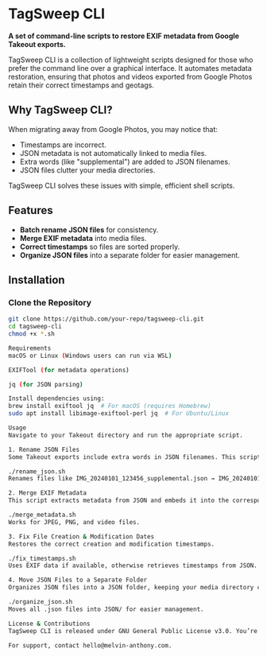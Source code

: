 # TagSweep CLI

**A set of command-line scripts to restore EXIF metadata from Google Takeout exports.**  

TagSweep CLI is a collection of lightweight scripts designed for those who prefer the command line over a graphical interface. It automates metadata restoration, ensuring that photos and videos exported from Google Photos retain their correct timestamps and geotags.

## **Why TagSweep CLI?**
When migrating away from Google Photos, you may notice that:
- Timestamps are incorrect.
- JSON metadata is not automatically linked to media files.
- Extra words (like "supplemental") are added to JSON filenames.
- JSON files clutter your media directories.

TagSweep CLI solves these issues with simple, efficient shell scripts.

## **Features**
- **Batch rename JSON files** for consistency.
- **Merge EXIF metadata** into media files.
- **Correct timestamps** so files are sorted properly.
- **Organize JSON files** into a separate folder for easier management.

## **Installation**
### **Clone the Repository**
```bash
git clone https://github.com/your-repo/tagsweep-cli.git
cd tagsweep-cli
chmod +x *.sh

Requirements
macOS or Linux (Windows users can run via WSL)

EXIFTool (for metadata operations)

jq (for JSON parsing)

Install dependencies using:
brew install exiftool jq  # For macOS (requires Homebrew)
sudo apt install libimage-exiftool-perl jq  # For Ubuntu/Linux

Usage
Navigate to your Takeout directory and run the appropriate script.

1. Rename JSON Files
Some Takeout exports include extra words in JSON filenames. This script renames them for consistency.

./rename_json.sh
Renames files like IMG_20240101_123456_supplemental.json → IMG_20240101_123456.json

2. Merge EXIF Metadata
This script extracts metadata from JSON and embeds it into the corresponding media file.

./merge_metadata.sh
Works for JPEG, PNG, and video files.

3. Fix File Creation & Modification Dates
Restores the correct creation and modification timestamps.

./fix_timestamps.sh
Uses EXIF data if available, otherwise retrieves timestamps from JSON.

4. Move JSON Files to a Separate Folder
Organizes JSON files into a JSON folder, keeping your media directory clean.

./organize_json.sh
Moves all .json files into JSON/ for easier management.

License & Contributions
TagSweep CLI is released under GNU General Public License v3.0. You’re free to modify and contribute.

For support, contact hello@melvin-anthony.com.